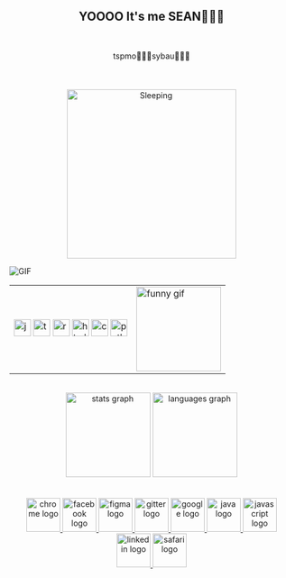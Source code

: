 <h2 align="center">YOOOO It's me SEAN🙏💔🥀</h2>
<br>
<p align="center">tspmo🙏🥀💔sybau🥀💔🙏</p>
<br>
<div align="center" style="margin-top: 20px;">
  <img src="https://media.giphy.com/media/ZRouJhQpbhPzTJ2eBU/giphy.gif" alt="Sleeping" width="300" />
</div>

![GIF](https://github.com/user-attachments/assets/5462f0d7-5958-4ad2-bbd3-33119d738c31)
<br>

<div align="center">
  <table>
    <tr>
      <!-- Left: Icons -->
      <td>
        <img src="https://cdn.jsdelivr.net/gh/devicons/devicon/icons/javascript/javascript-original.svg" height="30" alt="javascript logo" />
        <img src="https://cdn.jsdelivr.net/gh/devicons/devicon/icons/typescript/typescript-original.svg" height="30" alt="typescript logo" />
        <img src="https://cdn.jsdelivr.net/gh/devicons/devicon/icons/react/react-original.svg" height="30" alt="react logo" />
        <img src="https://cdn.jsdelivr.net/gh/devicons/devicon/icons/html5/html5-original.svg" height="30" alt="html5 logo" />
        <img src="https://cdn.jsdelivr.net/gh/devicons/devicon/icons/css3/css3-original.svg" height="30" alt="css3 logo" />
        <img src="https://cdn.jsdelivr.net/gh/devicons/devicon/icons/python/python-original.svg" height="30" alt="python logo" />
      </td>

    
 <td>
        <img src="https://i.imgflip.com/65efzo.gif" height="150" alt="funny gif" />
      </td>
    </tr>
  </table>
</div>
<br>

<div align="center">
  <img src="https://github-readme-stats.vercel.app/api?username=maurodesouza&hide_title=false&hide_rank=false&show_icons=true&include_all_commits=true&count_private=true&disable_animations=false&theme=dracula&locale=en&hide_border=false" height="150" alt="stats graph" />
  <img src="https://github-readme-stats.vercel.app/api/top-langs?username=maurodesouza&locale=en&hide_title=false&layout=compact&card_width=320&langs_count=5&theme=dracula&hide_border=false" height="150" alt="languages graph" />
</div>
<br>

<br>
<div align="center">
  <a href="https://your-chrome-link" target="_blank">
    <img src="https://cdn.jsdelivr.net/gh/devicons/devicon/icons/chrome/chrome-original.svg" height="60" alt="chrome logo" />
  </a>
  <a href="https://www.facebook.com/dave.salando.1" target="_blank">
    <img src="https://cdn.jsdelivr.net/gh/devicons/devicon/icons/facebook/facebook-original.svg" height="60" alt="facebook logo" />
  </a>
  <a href="https://your-figma-link" target="_blank">
    <img src="https://cdn.jsdelivr.net/gh/devicons/devicon/icons/figma/figma-original.svg" height="60" alt="figma logo" />
  </a>
  <a href="https://your-gitter-link" target="_blank">
    <img src="https://cdn.jsdelivr.net/gh/devicons/devicon/icons/gitter/gitter-plain.svg" height="60" alt="gitter logo" />
  </a>
  <a href="https://your-google-link" target="_blank">
    <img src="https://cdn.jsdelivr.net/gh/devicons/devicon/icons/google/google-original.svg" height="60" alt="google logo" />
  </a>
  <a href="https://your-java-link" target="_blank">
    <img src="https://cdn.jsdelivr.net/gh/devicons/devicon/icons/java/java-original.svg" height="60" alt="java logo" />
  </a>
  <a href="https://your-javascript-link" target="_blank">
    <img src="https://cdn.jsdelivr.net/gh/devicons/devicon/icons/javascript/javascript-original.svg" height="60" alt="javascript logo" />
  </a>
  <a href="https://your-linkedin-link" target="_blank">
    <img src="https://cdn.jsdelivr.net/gh/devicons/devicon/icons/linkedin/linkedin-original.svg" height="60" alt="linkedin logo" />
  </a>
  <a href="https://your-safari-link" target="_blank">
    <img src="https://cdn.jsdelivr.net/gh/devicons/devicon/icons/safari/safari-original.svg" height="60" alt="safari logo" />
  </a>
</div>
